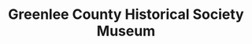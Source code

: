 ---
layout: repo
title: "Greenlee County Historical Society Museum"
id: 12741
permalink: repos/12741/
---